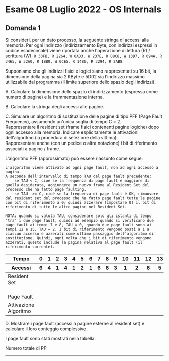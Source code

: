 # Esame 08 Luglio 2022 - OS Internals

## Domanda 1

Si consideri, per un dato processo, la seguente stringa di accessi alla memoria.
Per ogni indirizzo (indirizzamento Byte, con indirizzi espressi in codice esadecimale) viene riportata anche l'operazione di lettura (R) / scrittura (W):
`R 33FB, R 2264, W 0AD3, W 237E, R 08C8, W 13D7, R 094A, R 3465, W 32A0, R 1BB0, W 0CE5, R 1480, R 3294, R 2AB8`.

Supponiamo che gli indirizzi fisici e logici siano rappresentati su 16 bit, la dimensione della pagina sia 2 KByte e 5D02 sia l'indirizzo massimo utilizzabile dal programma (il limite superiore dello spazio degli indirizzi).

A. Calcolare la dimensione dello spazio di indirizzamento (espressa come numero di pagine) e la frammentazione interna.

B. Calcolare la stringa degli accessi alle pagine.

C. Simulare un algoritmo di sostituzione delle pagine di tipo PFF (Page Fault Frequency), assumendo un'unica soglia di tempo C = 2.<br>
Rappresentare il resident set (frame fisici contenenti pagine logiche) dopo ogni accesso alla memoria.
Indicare esplicitamente le attivazioni dell'algoritmo (la procedura di selezione della vittima). <br>
Rappresentare anche (con un pedice o altra notazione) i bit di riferimento associati a pagine / frame.

L'algoritmo PFF (approssimato) può essere riassunto come segue:
```
L'algoritmo viene attivato ad ogni page fault, non ad ogni accesso a pagina.
A seconda dell'intervallo di tempo TAU dal page fault precedente:
    se TAU < C, cioè se la frequenza di page fault è maggiore di quella desiderata, aggiungere un nuovo frame al Resident Set del processo che ha fatto page faulting.
    se TAU  >= C, cioè se la frequenza di page fault è OK, rimuovere dal resident set del processo che ha fatto page fault tutte le pagine con bit di riferimento a 0; quindi azzerare (impostare 0) il bit di riferimento di tutte le altre pagine nel Resident Set.

NOTA: quando si valuta TAU, considerare solo gli istanti di tempo "tra" i due page fault, quindi ad esempio quando si verificano due page fault ai tempi 7 e 8, TAU = 0, quando due page fault sono ai tempi 12 e 15, TAU = 2. I bit di riferimento vengono posti a 1 a ciascun accesso e azzerati come ultimo passaggio dell'algoritmo di sostituzione. Quindi, ogni volta che i bit di riferimento vengono azzerati, questo include la pagina relativa al page fault (il riferimento corrente).
```
 <table>
    <thead>
      <tr>
        <th >Tempo</th>
        <th>0</th>
        <th>1</th>
        <th>2</th>
        <th>3</th>
        <th>4</th>
        <th>5</th>
        <th>6</th>
        <th>7</th>
        <th>8</th>
        <th>9</th>
        <th>10</th>
        <th>11</th>
        <th>12</th>
        <th>13</th>
      </tr>
      <tr>
        <th >Accessi</th>
        <th>6</th>
        <th>4</th>
        <th>1</th>
        <th>4</th>
        <th>1</th>
        <th>2</th>
        <th>1</th>
        <th>6</th>
        <th>6</th>
        <th>3</th>
        <th>1</th>
        <th>2</th>
        <th>6</th>
        <th>5</th>
      </tr>
    </thead>
<tbody>
      <tr>
        <td>Resident Set</td> 
        <td></td>
        <td></td>
        <td></td>
        <td></td>
        <td></td>
        <td></td>
        <td></td>
        <td></td>
        <td></td>
        <td></td>
        <td></td>
        <td></td>
        <td></td>
        <td></td>
      </tr>
      <tr>
        <td></td> 
        <td></td>
        <td></td>
        <td></td>
        <td></td>
        <td></td>
        <td></td>
        <td></td>
        <td></td>
        <td></td>
        <td></td>
        <td></td>
        <td></td>
        <td></td>
        <td></td>
      </tr>
      <tr>
        <td ></td> 
        <td></td>
        <td></td>
        <td></td>
        <td></td>
        <td></td>
        <td></td>
        <td></td>
        <td></td>
        <td></td>
        <td></td>
        <td></td>
        <td></td>
        <td></td>
        <td></td>
      </tr>
      <tr>
        <td></td> 
        <td></td>
        <td></td>
        <td></td>
        <td></td>
        <td></td>
        <td></td>
        <td></td>
        <td></td>
        <td></td>
        <td></td>
        <td></td>
        <td></td>
        <td></td>
        <td></td>
      </tr>
        <tr>
        <td>Page Fault</td> 
        <td></td>
        <td></td>
        <td></td>
        <td></td>
        <td></td>
        <td></td>
        <td></td>
        <td></td>
        <td></td>
        <td></td>
        <td></td>
        <td></td>
        <td></td>
        <td></td>
      </tr>
<tr>
        <td>Attivazione<br>Algoritmo</td> 
        <td></td>
        <td></td>
        <td></td>
        <td></td>
        <td></td>
        <td></td>
        <td></td>
        <td></td>
        <td></td>
        <td></td>
        <td></td>
        <td></td>
        <td></td>
        <td></td>
      </tr>
    </tbody>
  </table>

D. Mostrare i page fault (accessi a pagine esterne al resident set) e calcolare il loro conteggio complessivo.

I page fault sono stati mostrati nella tabella.

Numero totale di PF:

---

